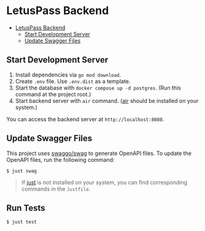 # LetusPass Backend

- [LetusPass Backend](#letuspass-backend)
  - [Start Development Server](#start-development-server)
  - [Update Swagger Files](#update-swagger-files)

## Start Development Server

1. Install dependencies via `go mod download`.
2. Create `.env` file. Use `.env.dist` as a template.
3. Start the database with `docker compose up -d postgres`. (Run this command at the project root.)
4. Start backend server with `air` command. ([air](https://github.com/air-verse/air) should be
installed on your system.)

You can access the backend server at `http://localhost:8080`.

## Update Swagger Files

This project uses [swaggo/swag](https://github.com/swaggo/swag) to generate OpenAPI files. To update
the OpenAPI files, run the following command:

```console
$ just swag
```

> If [just](https://github.com/casey/just) is not installed on your system, you can find
> corresponding commands in the `Justfile`.

## Run Tests

```console
$ just test
```

